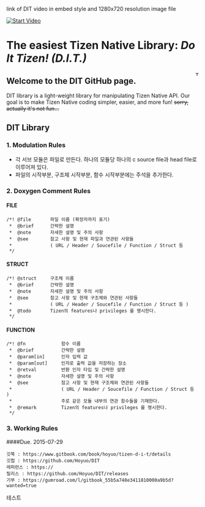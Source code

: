 link of DIT video in embed style and 1280x720 resolution image file

[![Start Video](https://cloud.githubusercontent.com/assets/8381373/8943209/a90dfaf0-35b4-11e5-9ed5-55db28e22f9d.png)](https://www.youtube.com/embed/3b5zCFSmVvU)

# The easiest Tizen Native Library: *Do It Tizen! (D.I.T.)*
<img align="right" width="10px" height="10px" src="https://cloud.githubusercontent.com/assets/8381373/8943209/a90dfaf0-35b4-11e5-9ed5-55db28e22f9d.png" alt="Test image">



## Welcome to the DIT GitHub page.
DIT library is a light-weight library for manipulating Tizen Native API.
Our goal is to make Tizen Native coding simpler, easier, and more fun!
~~sorry, actually it's not fun...~~

## DIT Library
### 1. Modulation Rules
* 각 서브 모듈은 파일로 만든다. 하나의 모듈당 하나의 c source file과 head file로 이루어져 있다.
* 파일의 시작부분, 구조체 시작부분, 함수 시작부분에는 주석을 추가한다.

### 2. Doxygen Comment Rules
#### FILE
```
/*!	@file		파일 이름 (확장자까지 표기)
 *	@brief		간략한 설명
 *	@note		자세한 설명 및 주의 사항
 *	@see		참고 사항 및 현재 파일과 연관된 사항들 
 *				( URL / Header / Soucefile / Function / Struct 등 
 */
```
#### STRUCT
```
/*!	@struct		구조체 이름
 *	@brief		간략한 설명
 *	@note		자세한 설명 및 주의 사항
 *	@see 		참고 사항 및 현재 구조체와 연관된 사항들 
 *				( URL / Header / Soucefile / Function / Struct 등 )
 *	@todo 		Tizen의 features나 privileges 를 명시한다.
 */
```

#### FUNCTION
```
/*!	@fn 			함수 이름
 *	@brief 			간략한 설명
 *	@param[in]		인자 입력 값
 *	@param[out] 	인자로 출력 값을 저장하는 장소
 *	@retval 		반환 인자 타입 및 간략한 설명
 *	@note 			자세한 설명 및 주의 사항
 *	@see 			참고 사항 및 현재 구조체와 연관된 사항들 
 *					( URL / Header / Soucefile / Function / Struct 등 )
 *					주로 같은 모듈 내부의 연관 함수들을 기재한다.
 *	@remark 		Tizen의 features나 privileges 를 명시한다. 
 */
```

### 3. Working Rules
####Due. 2015-07-29


	깃북 : https://www.gitbook.com/book/hoyuo/tizen-d-i-t/details
	깃헙 : https://github.com/Hoyuo/DIT
	레퍼런스 : https://
	릴리스 : https://github.com/Hoyuo/DIT/releases
	기부 : https://gumroad.com/l/gitbook_55b5a748e3411810000a9b5d?wanted=true
	

테스트
![]()